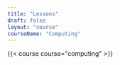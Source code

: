 ```yaml
---
title: "Lessons"
draft: false
layout: "course"
courseName: "Computing"
---
```



{{< course course="computing" >}}
